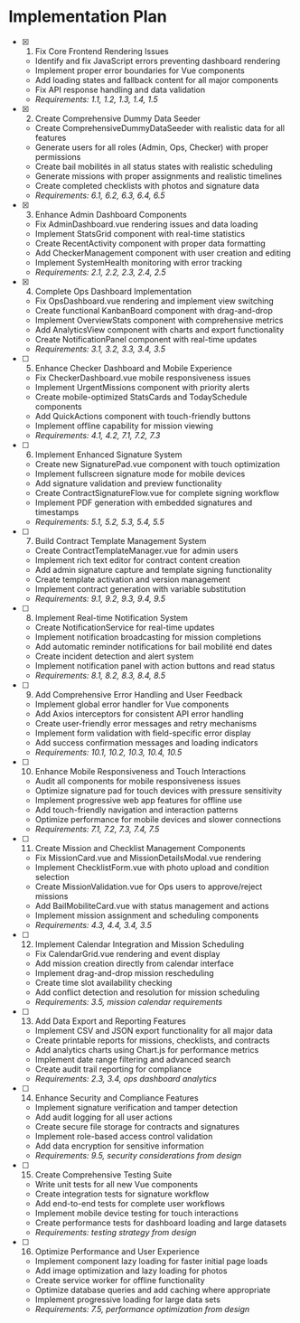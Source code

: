 # Implementation Plan

-   [x] 1. Fix Core Frontend Rendering Issues

    -   Identify and fix JavaScript errors preventing dashboard rendering
    -   Implement proper error boundaries for Vue components
    -   Add loading states and fallback content for all major components
    -   Fix API response handling and data validation
    -   _Requirements: 1.1, 1.2, 1.3, 1.4, 1.5_

-   [x] 2. Create Comprehensive Dummy Data Seeder

    -   Create ComprehensiveDummyDataSeeder with realistic data for all features
    -   Generate users for all roles (Admin, Ops, Checker) with proper permissions
    -   Create bail mobilités in all status states with realistic scheduling
    -   Generate missions with proper assignments and realistic timelines
    -   Create completed checklists with photos and signature data
    -   _Requirements: 6.1, 6.2, 6.3, 6.4, 6.5_

-   [x] 3. Enhance Admin Dashboard Components

    -   Fix AdminDashboard.vue rendering issues and data loading
    -   Implement StatsGrid component with real-time statistics
    -   Create RecentActivity component with proper data formatting
    -   Add CheckerManagement component with user creation and editing
    -   Implement SystemHealth monitoring with error tracking
    -   _Requirements: 2.1, 2.2, 2.3, 2.4, 2.5_

-   [x] 4. Complete Ops Dashboard Implementation

    -   Fix OpsDashboard.vue rendering and implement view switching
    -   Create functional KanbanBoard component with drag-and-drop
    -   Implement OverviewStats component with comprehensive metrics
    -   Add AnalyticsView component with charts and export functionality
    -   Create NotificationPanel component with real-time updates
    -   _Requirements: 3.1, 3.2, 3.3, 3.4, 3.5_

-   [ ] 5. Enhance Checker Dashboard and Mobile Experience

    -   Fix CheckerDashboard.vue mobile responsiveness issues
    -   Implement UrgentMissions component with priority alerts
    -   Create mobile-optimized StatsCards and TodaySchedule components
    -   Add QuickActions component with touch-friendly buttons
    -   Implement offline capability for mission viewing
    -   _Requirements: 4.1, 4.2, 7.1, 7.2, 7.3_

-   [ ] 6. Implement Enhanced Signature System

    -   Create new SignaturePad.vue component with touch optimization
    -   Implement fullscreen signature mode for mobile devices
    -   Add signature validation and preview functionality
    -   Create ContractSignatureFlow.vue for complete signing workflow
    -   Implement PDF generation with embedded signatures and timestamps
    -   _Requirements: 5.1, 5.2, 5.3, 5.4, 5.5_

-   [ ] 7. Build Contract Template Management System

    -   Create ContractTemplateManager.vue for admin users
    -   Implement rich text editor for contract content creation
    -   Add admin signature capture and template signing functionality
    -   Create template activation and version management
    -   Implement contract generation with variable substitution
    -   _Requirements: 9.1, 9.2, 9.3, 9.4, 9.5_

-   [ ] 8. Implement Real-time Notification System

    -   Create NotificationService for real-time updates
    -   Implement notification broadcasting for mission completions
    -   Add automatic reminder notifications for bail mobilité end dates
    -   Create incident detection and alert system
    -   Implement notification panel with action buttons and read status
    -   _Requirements: 8.1, 8.2, 8.3, 8.4, 8.5_

-   [ ] 9. Add Comprehensive Error Handling and User Feedback

    -   Implement global error handler for Vue components
    -   Add Axios interceptors for consistent API error handling
    -   Create user-friendly error messages and retry mechanisms
    -   Implement form validation with field-specific error display
    -   Add success confirmation messages and loading indicators
    -   _Requirements: 10.1, 10.2, 10.3, 10.4, 10.5_

-   [ ] 10. Enhance Mobile Responsiveness and Touch Interactions

    -   Audit all components for mobile responsiveness issues
    -   Optimize signature pad for touch devices with pressure sensitivity
    -   Implement progressive web app features for offline use
    -   Add touch-friendly navigation and interaction patterns
    -   Optimize performance for mobile devices and slower connections
    -   _Requirements: 7.1, 7.2, 7.3, 7.4, 7.5_

-   [ ] 11. Create Mission and Checklist Management Components

    -   Fix MissionCard.vue and MissionDetailsModal.vue rendering
    -   Implement ChecklistForm.vue with photo upload and condition selection
    -   Create MissionValidation.vue for Ops users to approve/reject missions
    -   Add BailMobiliteCard.vue with status management and actions
    -   Implement mission assignment and scheduling components
    -   _Requirements: 4.3, 4.4, 3.4, 3.5_

-   [ ] 12. Implement Calendar Integration and Mission Scheduling

    -   Fix CalendarGrid.vue rendering and event display
    -   Add mission creation directly from calendar interface
    -   Implement drag-and-drop mission rescheduling
    -   Create time slot availability checking
    -   Add conflict detection and resolution for mission scheduling
    -   _Requirements: 3.5, mission calendar requirements_

-   [ ] 13. Add Data Export and Reporting Features

    -   Implement CSV and JSON export functionality for all major data
    -   Create printable reports for missions, checklists, and contracts
    -   Add analytics charts using Chart.js for performance metrics
    -   Implement date range filtering and advanced search
    -   Create audit trail reporting for compliance
    -   _Requirements: 2.3, 3.4, ops dashboard analytics_

-   [ ] 14. Enhance Security and Compliance Features

    -   Implement signature verification and tamper detection
    -   Add audit logging for all user actions
    -   Create secure file storage for contracts and signatures
    -   Implement role-based access control validation
    -   Add data encryption for sensitive information
    -   _Requirements: 9.5, security considerations from design_

-   [ ] 15. Create Comprehensive Testing Suite

    -   Write unit tests for all new Vue components
    -   Create integration tests for signature workflow
    -   Add end-to-end tests for complete user workflows
    -   Implement mobile device testing for touch interactions
    -   Create performance tests for dashboard loading and large datasets
    -   _Requirements: testing strategy from design_

-   [ ] 16. Optimize Performance and User Experience
    -   Implement component lazy loading for faster initial page loads
    -   Add image optimization and lazy loading for photos
    -   Create service worker for offline functionality
    -   Optimize database queries and add caching where appropriate
    -   Implement progressive loading for large data sets
    -   _Requirements: 7.5, performance optimization from design_
